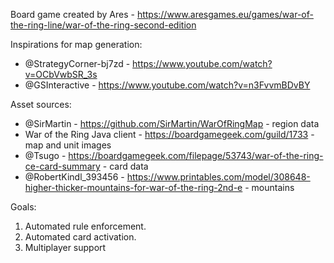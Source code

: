 Board game created by Ares - https://www.aresgames.eu/games/war-of-the-ring-line/war-of-the-ring-second-edition

Inspirations for map generation:

- @StrategyCorner-bj7zd - https://www.youtube.com/watch?v=OCbVwbSR_3s
- @GSInteractive - https://www.youtube.com/watch?v=n3FvvmBDvBY

Asset sources:

- @SirMartin - https://github.com/SirMartin/WarOfRingMap - region data
- War of the Ring Java client - https://boardgamegeek.com/guild/1733 - map and unit images
- @Tsugo - https://boardgamegeek.com/filepage/53743/war-of-the-ring-ce-card-summary - card data
- @RobertKindl_393456 - https://www.printables.com/model/308648-higher-thicker-mountains-for-war-of-the-ring-2nd-e - mountains

Goals:

1. Automated rule enforcement.
2. Automated card activation.
3. Multiplayer support
